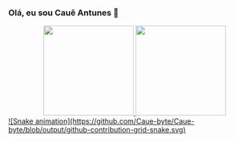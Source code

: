 ### Olá, eu sou Cauê Antunes 👋

<div align="center">
  <a href="https://github.com/rafaballerini">
  <img display="flex" height="180em" src="https://github-readme-stats.vercel.app/api?username=Caue-byte&show_icons=true&theme=blue-green&include_all_commits=true&count_private=true"/>
    
  <img height="180em" src="https://github-readme-stats.vercel.app/api/top-langs/?username=Caue-byte&layout=compact&langs_count=7&theme=blue-green"/>
</div>
![Snake animation](https://github.com/Caue-byte/Caue-byte/blob/output/github-contribution-grid-snake.svg)
